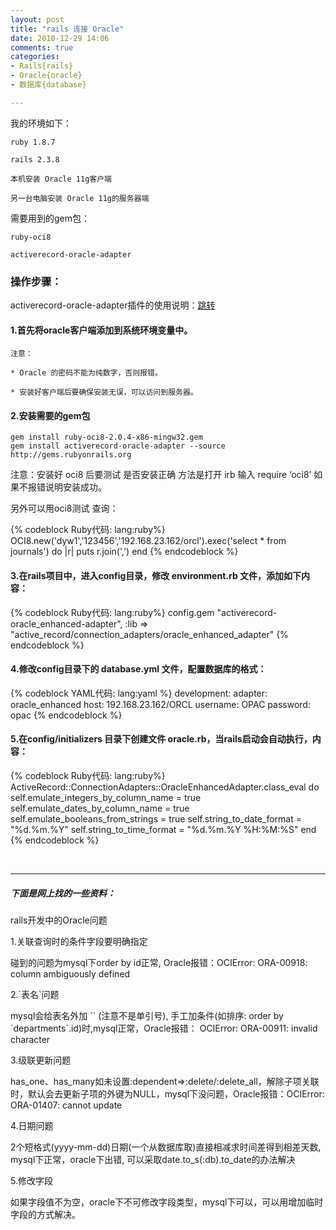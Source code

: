 ```yaml
---
layout: post
title: "rails 连接 Oracle"
date: 2010-12-29 14:06
comments: true
categories:
- Rails{rails}
- Oracle{oracle}
- 数据库{database}

---
```



我的环境如下：

    ruby 1.8.7

    rails 2.3.8 

    本机安装 Oracle 11g客户端

    另一台电脑安装 Oracle 11g的服务器端


需要用到的gem包：

    ruby-oci8

    activerecord-oracle-adapter

### 操作步骤：

 activerecord-oracle-adapter插件的使用说明：[跳转](http://github.com/rsim/oracle-enhanced/wiki/Usage)


#### 1.首先将oracle客户端添加到系统环境变量中。

    注意：

    * Oracle 的密码不能为纯数字，否则报错。

    * 安装好客户端后要确保安装无误，可以访问到服务器。

#### 2.安装需要的gem包

```
gem install ruby-oci8-2.0.4-x86-mingw32.gem
gem install activerecord-oracle-adapter --source http://gems.rubyonrails.org
```

注意：安装好 oci8 后要测试 是否安装正确 方法是打开 irb 输入 require ‘oci8’ 如果不报错说明安装成功。

另外可以用oci8测试 查询：

{% codeblock Ruby代码: lang:ruby%}
OCI8.new('dyw1','123456','192.168.23.162/orcl').exec('select * from journals') do |r|
  puts r.join(',') 
end
{% endcodeblock %}

<!-- more -->

#### 3.在rails项目中，进入config目录，修改 environment.rb 文件，添加如下内容：

{% codeblock Ruby代码: lang:ruby%}
config.gem "activerecord-oracle_enhanced-adapter", :lib => "active_record/connection_adapters/oracle_enhanced_adapter"
{% endcodeblock %}

#### 4.修改config目录下的 database.yml 文件，配置数据库的格式：

{% codeblock YAML代码: lang:yaml %}
development:
  adapter: oracle_enhanced
  host: 192.168.23.162/ORCL
  username: OPAC
  password: opac
{% endcodeblock %}


#### 5.在config/initializers 目录下创建文件 oracle.rb，当rails启动会自动执行，内容：


{% codeblock Ruby代码: lang:ruby%}
ActiveRecord::ConnectionAdapters::OracleEnhancedAdapter.class_eval do
  self.emulate_integers_by_column_name = true
  self.emulate_dates_by_column_name = true
  self.emulate_booleans_from_strings = true
  self.string_to_date_format = "%d.%m.%Y"
  self.string_to_time_format = "%d.%m.%Y %H:%M:%S"
end
{% endcodeblock %}

<br>

------------------------------------------------------------------------------

##### 下面是网上找的一些资料：

rails开发中的Oracle问题

1.关联查询时的条件字段要明确指定

碰到的问题为mysql下order by id正常, Oracle报错：OCIError: ORA-00918: column ambiguously defined

2.\`表名\`问题

mysql会给表名外加 \`\` (注意不是单引号), 手工加条件(如排序: order by \`departments\`.id)时,mysql正常，Oracle报错： OCIError: ORA-00911: invalid character

3.级联更新问题

has_one、has_many如未设置:dependent=>:delete/:delete_all，解除子项关联时，默认会去更新子项的外键为NULL，mysql下没问题，Oracle报错：OCIError: ORA-01407: cannot update

4.日期问题

2个短格式(yyyy-mm-dd)日期(一个从数据库取)直接相减求时间差得到相差天数, mysql下正常，oracle下出错, 可以采取date.to_s(:db).to_date的办法解决

5.修改字段

如果字段值不为空，oracle下不可修改字段类型，mysql下可以，可以用增加临时字段的方式解决。